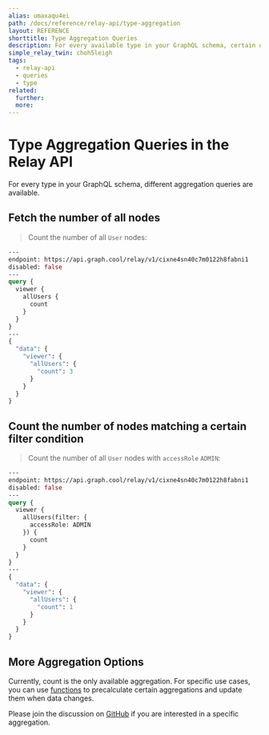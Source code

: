 ```yaml
---
alias: umaxaqu4ei
path: /docs/reference/relay-api/type-aggregation
layout: REFERENCE
shorttitle: Type Aggregation Queries
description: For every available type in your GraphQL schema, certain queries are automatically generated.
simple_relay_twin: choh5leigh
tags:
  - relay-api
  - queries
  - type
related:
  further:
  more:
---
```


# Type Aggregation Queries in the Relay API

For every type in your GraphQL schema, different aggregation queries are available.

## Fetch the number of all nodes

> Count the number of all `User` nodes:

```graphql
---
endpoint: https://api.graph.cool/relay/v1/cixne4sn40c7m0122h8fabni1
disabled: false
---
query {
  viewer {
    allUsers {
      count
    }
  }
}
---
{
  "data": {
    "viewer": {
      "allUsers": {
        "count": 3
      }
    }
  }
}
```

## Count the number of nodes matching a certain filter condition

> Count the number of all `User` nodes with `accessRole` `ADMIN`:

```graphql
---
endpoint: https://api.graph.cool/relay/v1/cixne4sn40c7m0122h8fabni1
disabled: false
---
query {
  viewer {
    allUsers(filter: {
      accessRole: ADMIN
    }) {
      count
    }
  }
}
---
{
  "data": {
    "viewer": {
      "allUsers": {
        "count": 1
      }
    }
  }
}
```

## More Aggregation Options

Currently, count is the only available aggregation. For specific use cases, you can use [functions]() to precalculate certain aggregations and update them when data changes.

Please join the discussion on [GitHub](https://github.com/graphcool/feature-requests/issues/70) if you are interested in a specific aggregation.

